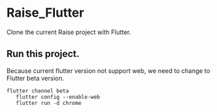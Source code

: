 # Raise_Flutter

Clone the current Raise project with Flutter.


## Run this project.
Because current flutter version not support web, we need to change to Flutter beta version.

```
flutter channel beta
   flutter config --enable-web
   flutter run -d chrome
```
